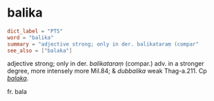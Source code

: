 # balika

``` toml
dict_label = "PTS"
word = "balika"
summary = "adjective strong; only in der. balikataraṃ (compar"
see_also = ["balaka"]
```

adjective strong; only in der. *balikataraṃ* (compar.) adv. in a stronger degree, more intensely more Mil.84; & *dubbalika* weak Thag\-a.211. Cp *[balaka](balaka.md)*.

fr. bala

